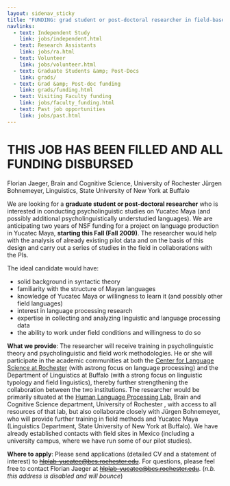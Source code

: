 ```yaml
---
layout: sidenav_sticky
title: "FUNDING: grad student or post-doctoral researcher in field-based psycholinguistics"
navlinks:
  - text: Independent Study
    link: jobs/independent.html
  - text: Research Assistants
    link: jobs/ra.html
  - text: Volunteer
    link: jobs/volunteer.html
  - text: Graduate Students &amp; Post-Docs
    link: grads/
  - text: Grad &amp; Post-doc funding
    link: grads/funding.html
  - text: Visiting Faculty funding
    link: jobs/faculty_funding.html
  - text: Past job opportunities
    link: jobs/past.html
---
```


# THIS JOB HAS BEEN FILLED AND ALL FUNDING DISBURSED

Florian Jaeger, Brain and Cognitive Science, University of Rochester
Jürgen Bohnemeyer, Linguistics, State University of New York at Buffalo

We are looking for a **graduate student or post-doctoral researcher** who is interested
in conducting psycholinguistic studies on Yucatec Maya (and possibly additional
psycholinguistically understudied languages). We are anticipating two years of
NSF funding for a project on language production in Yucatec Maya, **starting this
Fall (Fall 2009)**. The researcher would help with the analysis of already existing
pilot data and on the basis of this design and carry out a series of studies in
the field in collaborations with the PIs.

The ideal candidate would have:

  * solid background in syntactic theory
  * familiarity with the structure of Mayan languages
  * knowledge of Yucatec Maya or willingness to learn it (and possibly other field languages)
  * interest in language processing research
  * expertise in collecting and analyzing linguistic and language processing data
  * the ability to work under field conditions and willingness to do so

**What we provide**: The researcher will receive training in psycholinguistic theory
and psycholinguistic and field work methodologies. He or she will participate in the
academic communities at both the [Center for Language Science at Rochester](http://www.bcs.rochester.edu/cls/)
(with astrong focus on language processing) and the Department of Linguistics at
Buffalo (with a strong focus on linguistic typology and field linguistics), thereby
further strengthening the collaboration between the two institutions. The researcher
would be primarily situated at the [Human Language Processing Lab](http://www.hlp.rochester.edu/),
Brain and Cognitive Science department, University of Rochester , with access to all
resources of that lab, but also collaborate closely with Jürgen Bohnemeyer, who will
provide further training in field methods and Yucatec Maya (Linguistics Department, State University
of New York at Buffalo). We have already established contacts with field sites in
Mexico (including a university campus, where we have run some of our pilot studies).

**Where to apply**: Please send applications (detailed CV and a statement of interest)
to ~~hlplab-yucatec@bcs.rochester.edu~~. For questions, please feel free to contact
Florian Jaeger at ~~hlplab-yucatec@bcs.rochester.edu~~. (*n.b. this address is disabled and will bounce*)

